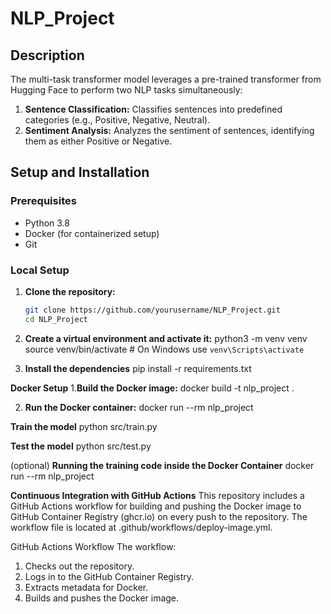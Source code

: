 # NLP_Project



## Description

The multi-task transformer model leverages a pre-trained transformer from Hugging Face to perform two NLP tasks simultaneously:

1. **Sentence Classification:** Classifies sentences into predefined categories (e.g., Positive, Negative, Neutral).
2. **Sentiment Analysis:** Analyzes the sentiment of sentences, identifying them as either Positive or Negative.

## Setup and Installation

### Prerequisites

- Python 3.8
- Docker (for containerized setup)
- Git

### Local Setup

1. **Clone the repository:**
   ```bash
   git clone https://github.com/yourusername/NLP_Project.git
   cd NLP_Project
   
2. **Create a virtual environment and activate it:**
python3 -m venv venv
source venv/bin/activate   # On Windows use `venv\Scripts\activate`

3. **Install the dependencies**
pip install -r requirements.txt

**Docker Setup**
1.**Build the Docker image:**
docker build -t nlp_project .

2. **Run the Docker container:**
   docker run --rm nlp_project

**Train the model**
python src/train.py

**Test the model**
python src/test.py

(optional)
**Running the training code inside the Docker Container**
docker run --rm nlp_project



**Continuous Integration with GitHub Actions**
This repository includes a GitHub Actions workflow for building and pushing the Docker image to GitHub Container Registry (ghcr.io) on every push to the repository. The workflow file is located at .github/workflows/deploy-image.yml.

GitHub Actions Workflow
The workflow:

1. Checks out the repository.
2. Logs in to the GitHub Container Registry.
3. Extracts metadata for Docker.
4. Builds and pushes the Docker image.
